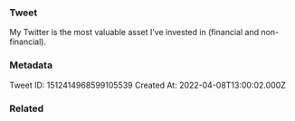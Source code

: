 ### Tweet
My Twitter is the most valuable asset I’ve invested in (financial and non-financial).

### Metadata
Tweet ID: 1512414968599105539
Created At: 2022-04-08T13:00:02.000Z

### Related

